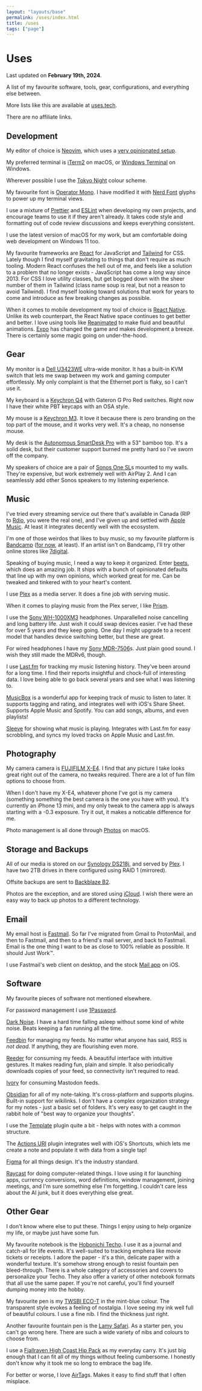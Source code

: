 ```yaml
---
layout: "layouts/base"
permalink: /uses/index.html
title: /uses
tags: ["page"]
---
```


# Uses

Last updated on **February 19th, 2024**.

A list of my favourite software, tools, gear, configurations, and everything else between.

More lists like this are available at [uses.tech][usestech].

There are no affiliate links.

## Development

My editor of choice is [Neovim][neovim], which uses a [very opinionated setup][neovimsetup].

My preferred terminal is [iTerm2][iterm2] on macOS, or [Windows Terminal][windowsterminal] on Windows.

Wherever possible I use the [Tokyo Night][tokyonight] colour scheme.

My favourite font is [Operator Mono][opmono]. I have modified it with [Nerd Font][nerdfont] glyphs to power up my terminal views.

I use a mixture of [Prettier][prettier] and [ESLint][eslint] when developing my own projects, and encourage teams to use it if they aren't already. It takes code style and formatting out of code review discussions and keeps everything consistent.

I use the latest version of macOS for my work, but am comfortable doing web development on Windows 11 too.

My favourite frameworks are [React][reactjs] for JavaScript and [Tailwind][tailwindcss] for CSS. Lately though I find myself gravitating to things that don't require as much tooling. Modern React confuses the hell out of me, and feels like a solution to a problem that no longer exists - JavaScript has come a _long_ way since 2013. For CSS I love utility classes, but get bogged down with the sheer number of them in Tailwind (class name soup is real, but not a reason to avoid Tailwind). I find myself looking toward solutions that work for years to come and introduce as few breaking changes as possible.

When it comes to mobile development my tool of choice is [React Native][reactnative]. Unlike its web counterpart, the React Native space continues to get better and better. I love using tools like [Reanimated][reanimated] to make fluid and beautiful animations. [Expo][expo] has changed the game and makes development a breeze. There is certainly some magic going on under-the-hood.

## Gear

My monitor is a [Dell U3423WE][u3423we] ultra-wide monitor. It has a built-in KVM switch that lets me swap between my work and gaming computer effortlessly. My only complaint is that the Ethernet port is flaky, so I can't use it.

My keyboard is a [Keychron Q4][keychronq4] with Gateron G Pro Red switches. Right now I have their white PBT keycaps with an OSA style.

My mouse is a [Keychron M3][keychronm3]. It love it because there is zero branding on the top part of the mouse, and it works very well. It's a cheap, no nonsense mouse.

My desk is the [Autonomous SmartDesk Pro][smartdesk] with a 53" bamboo top. It's a solid desk, but their customer support burned me pretty hard so I've sworn off the company.

My speakers of choice are a pair of [Sonos One SL][sonosonesl]s mounted to my walls. They're expensive, but work extremely well with AirPlay 2. And I can seamlessly add other Sonos speakers to my listening experience.

## Music

I've tried every streaming service out there that's available in Canada (RIP to [Rdio][rdio], you were the real one), and I've given up and settled with [Apple Music][applemusic]. At least it integrates decently well with the ecosystem.

I'm one of those weirdos that likes to buy music, so my favourite platform is [Bandcamp][bandcamp] ([for now][bandcamplayoffs], at least). If an artist isn't on Bandcamp, I'll try other online stores like [7digital][7digital].

Speaking of buying music, I need a way to keep it organized. Enter [beets][beets], which does an amazing job. It ships with a bunch of opinionated defaults that line up with my own opinions, which worked great for me. Can be tweaked and tinkered with to your heart's content.

I use [Plex][plex] as a media server. It does a fine job with serving music.

When it comes to playing music from the Plex server, I like [Prism][prismapp].

I use the [Sony WH-1000XM3][wh1000xm3] headphones. Unparallelled noise cancelling and long battery life. Just wish it could swap devices easier. I've had these for over 5 years and they keep going. One day I might upgrade to a recent model that handles device switching better, but these are great.

For wired headphones I have my [Sony MDR-7506][sonymdr7506]s. Just plain good sound. I wish they still made the MDRv6, though.

I use [Last.fm][lastfm] for tracking my music listening history. They've been around for a long time. I find their reports insightful and chock-full of interesting data. I love being able to go back several years and see what I was listening to.

[MusicBox][musicbox] is a wonderful app for keeping track of music to listen to later. It supports tagging and rating, and integrates well with iOS's Share Sheet. Supports Apple Music and Spotify. You can add songs, albums, and even playlists!

[Sleeve][sleeveapp] for showing what music is playing. Integrates with Last.fm for easy scrobbling, and syncs my loved tracks on Apple Music and Last.fm.

## Photography

My camera camera is [FUJIFILM X-E4][fujifilmxe4]. I find that any picture I take looks great right out of the camera, no tweaks required. There are a lot of fun film options to choose from.

When I don't have my X-E4, whatever phone I've got is my camera (something something the best camera is the one you have with you). It's currently an iPhone 13 mini, and my only tweak to the camera app is always starting with a -0.3 exposure. Try it out, it makes a noticable difference for me.

Photo management is all done through [Photos][photosapp] on macOS.

## Storage and Backups

All of our media is stored on our [Synology DS218j][ds218j], and served by [Plex][plex]. I have two 2TB drives in there configured using RAID 1 (mirrored).

Offsite backups are sent to [Backblaze B2][backblazeb2].

Photos are the exception, and are stored using [iCloud][icloud]. I wish there were an easy way to back up photos to a different technology.

## Email

My email host is [Fastmail][fastmail]. So far I've migrated from Gmail to ProtonMail, and then to Fastmail, and then to a friend's mail server, and back to Fastmail. Email is the one thing I want to be as close to 100% reliable as possible. It should Just Work™.

I use Fastmail's web client on desktop, and the stock [Mail app][mailapp] on iOS.

## Software

My favourite pieces of software not mentioned elsewhere.

For password management I use [1Password][1pass].

[Dark Noise][darknoise]. I have a hard time falling asleep without some kind of white noise. Beats keeping a fan running all the time.

[Feedbin][feedbin] for managing my feeds. No matter what anyone has said, RSS is _not dead_. If anything, they are flourishing even more.

[Reeder][reeder] for consuming my feeds. A beautiful interface with intuitive gestures. It makes reading fun, plain and simple. It also periodically downloads copies of your feed, so connectivity isn't required to read.

[Ivory][ivoryapp] for consuming Mastodon feeds.

[Obsidian][obsidianmd] for all of my note-taking. It's cross-platform and supports plugins. Built-in support for wikilinks. I don't have a complex organization strategy for my notes - just a basic set of folders. It's very easy to get caught in the rabbit hole of "best way to organize your thoughts".

I use the [Template][obsidiantemplate] plugin quite a bit - helps with notes with a common structure.

The [Actions URI][obsidianactions] plugin integrates well with iOS's Shortcuts, which lets me create a note and populate it with data from a single tap!

[Figma][figma] for all things design. It's the industry standard.

[Raycast][raycast] for doing computer-related things. I love using it for launching apps, currency conversions, word definitions, window management, joining meetings, and I'm sure something else I'm forgetting. I couldn't care less about the AI junk, but it does everything else great.

## Other Gear

I don't know where else to put these. Things I enjoy using to help organize my life, or maybe just have some fun.

My favourite notebook is the [Hobonichi Techo][techo]. I use it as a journal and catch-all for life events. It's well-suited to tracking emphera like movie tickets or receipts. I adore the paper - it's a thin, delicate paper with a wonderful texture. It's somehow strong enough to resist fountain pen bleed-through. There is a whole category of accessories and covers to personalize your Techo. They also offer a variety of other notebook formats that all use the same paper. If you're not careful, you'll find yourself dumping money into the hobby.

My favourite pen is my [TWSBI ECO-T][twsbi] in the mint-blue colour. The transparent style evokes a feeling of nostalgia. I love seeing my ink well full of beautiful colours. I use a fine nib. I find the thickness just right.

Another favourite fountain pen is the [Lamy Safari][lamysafari]. As a starter pen, you can't go wrong here. There are such a wide variety of nibs and colours to choose from.

I use a [Fjallraven High Coast Hip Pack][hippack] as my everyday carry. It's just big enough that I can fit all of my things without feeling cumbersome. I honestly don't know why it took me so long to embrace the bag life.

For better or worse, I love [AirTag][airtag]s. Makes it easy to find stuff that I often misplace.

[usestech]: https://uses.tech
[neovim]: https://neovim.io
[neovimsetup]: https://github.com/wonderfulfrog/neovim
[iterm2]: https://iterm2.com
[windowsterminal]: https://apps.microsoft.com/detail/9N0DX20HK701?hl=en-US&gl=US
[tokyonight]: https://github.com/folke/tokyonight.nvim
[opmono]: https://www.typography.com/blog/introducing-operator
[nerdfont]: https://github.com/ryanoasis/nerd-fonts
[prettier]: https://prettier.io
[eslint]: https://eslint.org
[u3423we]: https://www.dell.com/en-ca/shop/dell-ultrasharp-34-curved-usb-c-hub-monitor-u3423we/apd/210-bfou/monitors-monitor-accessories
[keychronq4]: https://www.keychron.com/products/keychron-q4-qmk-via-custom-mechanical-keyboard?variant=40097511669849
[keychronm3]: https://www.keychron.com/products/keychron-m3-wireless-mouse?variant=40294351929433
[smartdesk]: https://www.autonomous.ai/standing-desks/smartdesk-2-business?option_code=Smartdesk2Business-FrameSmartDesk2_DeskFrame.White,Model.Proframe-Surface_DeskDesign.53x29Classic,DeskTop.NoTop
[rdio]: https://www.theverge.com/2015/11/17/9750890/rdio-shutdown-pandora
[applemusic]: https://music.apple.com/us/browse
[bandcamp]: https://bandcamp.com
[bandcamplayoffs]: https://variety.com/2023/music/news/bandcamps-layoffs-songtradr-1235758123
[7digital]: https://ca.7digital.com
[beets]: https://beets.io
[plex]: https://www.plex.tv
[prismapp]: https://prism-music.app
[wh1000xm3]: https://www.sony.com/ug/electronics/headband-headphones/wh-1000xm3
[sonymdr7506]: https://www.rtings.com/headphones/reviews/sony/mdr-7506
[fujifilmxe4]: https://fujifilm-x.com/global/products/cameras/x-e4
[photosapp]: https://www.apple.com/ca/macos/photos
[ds218j]: https://global.download.synology.com/download/Document/Hardware/DataSheet/DiskStation/18-year/DS218j/enu/Synology_DS218j_Data_Sheet_enu.pdf
[backblazeb2]: https://www.backblaze.com/cloud-storage
[icloud]: https://www.icloud.com
[fastmail]: https://fastmail.com
[mailapp]: https://apps.apple.com/us/app/mail/id1108187098
[techo]: https://www.1101.com/store/techo/en
[lamysafari]: https://www.lamy.com/en/lamy-safari
[twsbi]: https://www.twsbi.com/collections/fountain-pens/products/twsbi-eco-t-mint-blue-fountain-pen
[hippack]: https://www.fjallraven.com/ca/en-ca/bags-gear/backpacks-bags/travel-bags/high-coast-hip-pack
[airtag]: https://www.apple.com/ca/airtag
[1pass]: https://1password.com
[darknoise]: https://darknoise.app
[lastfm]: https://last.fm
[feedbin]: https://feedbin.com
[reeder]: https://reederapp.com
[ivoryapp]: https://tapbots.com/ivory
[obsidianmd]: https://obsidian.md
[obsidiantemplate]: https://help.obsidian.md/Plugins/Templates
[obsidianactions]: https://github.com/czottmann/obsidian-actions-uri
[figma]: https://figma.com
[musicbox]: https://apps.apple.com/us/app/musicbox-save-music-for-later/id1614730313
[reactjs]: https://react.dev
[tailwindcss]: https://tailwindcss.com
[reactnative]: https://reactnative.dev
[reanimated]: https://docs.swmansion.com/react-native-reanimated
[expo]: https://expo.dev
[raycast]: https://www.raycast.com
[sleeveapp]: https://replay.software/sleeve
[sonosonesl]: https://www.sonos.com/en-ca/shop/one-sl-b-stock-shadow
